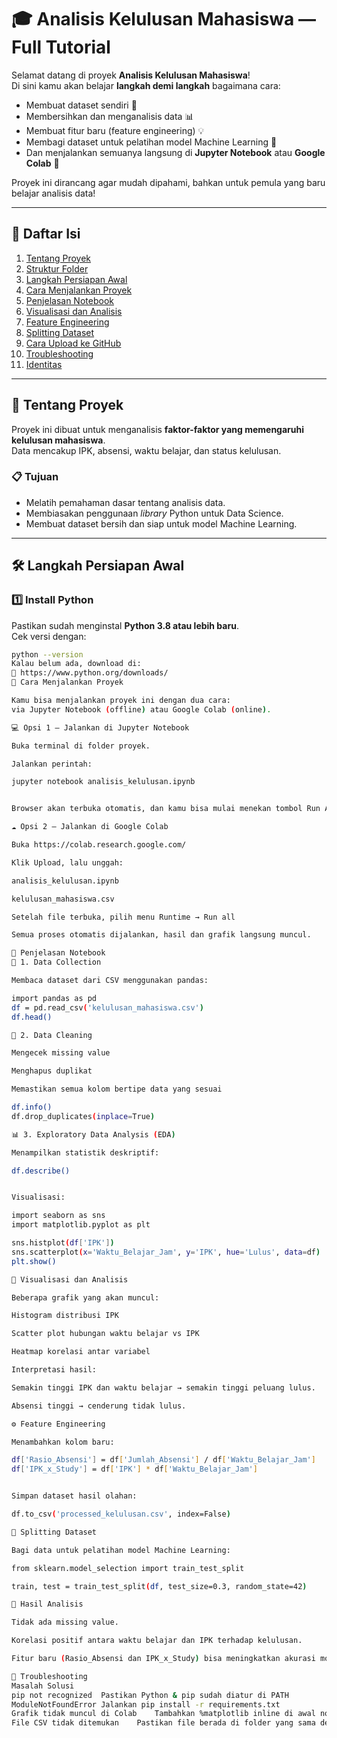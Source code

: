 # 🎓 Analisis Kelulusan Mahasiswa — Full Tutorial

Selamat datang di proyek **Analisis Kelulusan Mahasiswa**!  
Di sini kamu akan belajar **langkah demi langkah** bagaimana cara:
- Membuat dataset sendiri 🧮  
- Membersihkan dan menganalisis data 📊  
- Membuat fitur baru (feature engineering) 💡  
- Membagi dataset untuk pelatihan model Machine Learning 🤖  
- Dan menjalankan semuanya langsung di **Jupyter Notebook** atau **Google Colab** 🚀

Proyek ini dirancang agar mudah dipahami, bahkan untuk pemula yang baru belajar analisis data!

---

## 🧭 Daftar Isi
1. [Tentang Proyek](#tentang-proyek)
2. [Struktur Folder](#struktur-folder)
3. [Langkah Persiapan Awal](#langkah-persiapan-awal)
4. [Cara Menjalankan Proyek](#cara-menjalankan-proyek)
5. [Penjelasan Notebook](#penjelasan-notebook)
6. [Visualisasi dan Analisis](#visualisasi-dan-analisis)
7. [Feature Engineering](#feature-engineering)
8. [Splitting Dataset](#splitting-dataset)
9. [Cara Upload ke GitHub](#cara-upload-ke-github)
10. [Troubleshooting](#troubleshooting)
11. [Identitas](#identitas)

---

## 🧠 Tentang Proyek

Proyek ini dibuat untuk menganalisis **faktor-faktor yang memengaruhi kelulusan mahasiswa**.  
Data mencakup IPK, absensi, waktu belajar, dan status kelulusan.

### 📋 Tujuan
- Melatih pemahaman dasar tentang analisis data.
- Membiasakan penggunaan *library* Python untuk Data Science.
- Membuat dataset bersih dan siap untuk model Machine Learning.

---
## 🛠 Langkah Persiapan Awal

### 1️⃣ Install Python
Pastikan sudah menginstal **Python 3.8 atau lebih baru**.  
Cek versi dengan:
```bash
python --version
Kalau belum ada, download di:
🔗 https://www.python.org/downloads/
🚀 Cara Menjalankan Proyek

Kamu bisa menjalankan proyek ini dengan dua cara:
via Jupyter Notebook (offline) atau Google Colab (online).

💻 Opsi 1 — Jalankan di Jupyter Notebook

Buka terminal di folder proyek.

Jalankan perintah:

jupyter notebook analisis_kelulusan.ipynb


Browser akan terbuka otomatis, dan kamu bisa mulai menekan tombol Run All.

☁️ Opsi 2 — Jalankan di Google Colab

Buka https://colab.research.google.com/

Klik Upload, lalu unggah:

analisis_kelulusan.ipynb

kelulusan_mahasiswa.csv

Setelah file terbuka, pilih menu Runtime → Run all

Semua proses otomatis dijalankan, hasil dan grafik langsung muncul.

🧩 Penjelasan Notebook
🧾 1. Data Collection

Membaca dataset dari CSV menggunakan pandas:

import pandas as pd
df = pd.read_csv('kelulusan_mahasiswa.csv')
df.head()

🧹 2. Data Cleaning

Mengecek missing value

Menghapus duplikat

Memastikan semua kolom bertipe data yang sesuai

df.info()
df.drop_duplicates(inplace=True)

📊 3. Exploratory Data Analysis (EDA)

Menampilkan statistik deskriptif:

df.describe()


Visualisasi:

import seaborn as sns
import matplotlib.pyplot as plt

sns.histplot(df['IPK'])
sns.scatterplot(x='Waktu_Belajar_Jam', y='IPK', hue='Lulus', data=df)
plt.show()

🎨 Visualisasi dan Analisis

Beberapa grafik yang akan muncul:

Histogram distribusi IPK

Scatter plot hubungan waktu belajar vs IPK

Heatmap korelasi antar variabel

Interpretasi hasil:

Semakin tinggi IPK dan waktu belajar → semakin tinggi peluang lulus.

Absensi tinggi → cenderung tidak lulus.

⚙️ Feature Engineering

Menambahkan kolom baru:

df['Rasio_Absensi'] = df['Jumlah_Absensi'] / df['Waktu_Belajar_Jam']
df['IPK_x_Study'] = df['IPK'] * df['Waktu_Belajar_Jam']


Simpan dataset hasil olahan:

df.to_csv('processed_kelulusan.csv', index=False)

🔀 Splitting Dataset

Bagi data untuk pelatihan model Machine Learning:

from sklearn.model_selection import train_test_split

train, test = train_test_split(df, test_size=0.3, random_state=42)

🧾 Hasil Analisis

Tidak ada missing value.

Korelasi positif antara waktu belajar dan IPK terhadap kelulusan.

Fitur baru (Rasio_Absensi dan IPK_x_Study) bisa meningkatkan akurasi model.

🧰 Troubleshooting
Masalah	Solusi
pip not recognized	Pastikan Python & pip sudah diatur di PATH
ModuleNotFoundError	Jalankan pip install -r requirements.txt
Grafik tidak muncul di Colab	Tambahkan %matplotlib inline di awal notebook
File CSV tidak ditemukan	Pastikan file berada di folder yang sama dengan notebook


